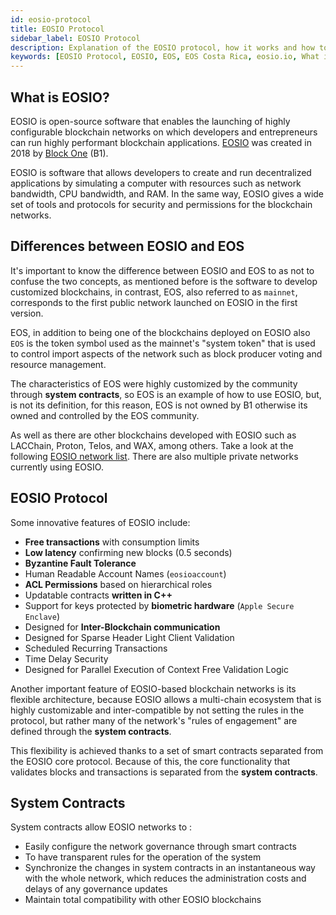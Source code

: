 ```yaml
---
id: eosio-protocol
title: EOSIO Protocol
sidebar_label: EOSIO Protocol
description: Explanation of the EOSIO protocol, how it works and how to use it.
keywords: [EOSIO Protocol, EOSIO, EOS, EOS Costa Rica, eosio.io, What is Protocol, What is the EOSIO protocol]
---
```


## What is EOSIO? 

EOSIO is open-source software that enables the launching of highly configurable blockchain networks on which developers and entrepreneurs can run highly performant blockchain applications. [EOSIO](https://eos.io/) was created in 2018 by [Block One](https://block.one/) (B1). 

EOSIO is software that allows developers to create and run decentralized applications by simulating a computer with resources such as network bandwidth, CPU bandwidth, and RAM. In the same way, EOSIO gives a wide set of tools and protocols for security and permissions for the blockchain networks.

## Differences between EOSIO and EOS

It's important to know the difference between EOSIO and EOS to as not to confuse the two concepts, as mentioned before is the software to develop customized blockchains, in contrast, EOS, also referred to as `mainnet`, corresponds to the first public network launched on EOSIO in the first version.

EOS, in addition to being one of the blockchains deployed on EOSIO also `EOS` is the token symbol used as the mainnet's "system token" that is used to control import aspects of the network such as block producer voting and resource management.

The characteristics of EOS were highly customized by the community through **system contracts**, so EOS is an example of how to use EOSIO, but, is not its definition, for this reason, EOS is not owned by B1 otherwise its owned and controlled by the EOS community. 

As well as there are other blockchains developed with EOSIO such as LACChain, Proton, Telos, and WAX, among others. Take a look at the following [EOSIO network list](https://guide.eoscostarica.io/docs/community-resources/eosio-networks). There are also multiple private networks currently using EOSIO.

## EOSIO Protocol

Some innovative features of EOSIO include:

- **Free transactions** with consumption limits
- **Low latency** confirming new blocks (0.5 seconds)
- **Byzantine Fault Tolerance**
- Human Readable Account Names (`eosioaccount`)
- **ACL Permissions** based on hierarchical roles
- Updatable contracts **written in C++**
- Support for keys protected by **biometric hardware** (`Apple Secure Enclave`)
- Designed for **Inter-Blockchain communication**
- Designed for Sparse Header Light Client Validation
- Scheduled Recurring Transactions
- Time Delay Security
- Designed for Parallel Execution of Context Free Validation Logic

Another important feature of EOSIO-based blockchain networks is its flexible architecture, because EOSIO allows a multi-chain ecosystem that is highly customizable and inter-compatible by not setting the rules in the protocol, but rather many of the network's "rules of engagement" are defined through the **system contracts**.

This flexibility is achieved thanks to a set of smart contracts separated from the EOSIO core protocol. Because of this, the core functionality that validates blocks and transactions is separated from the **system contracts**.

## System Contracts

System contracts allow EOSIO networks to :

- Easily configure the network governance through smart contracts
- To have transparent rules for the operation of the system
- Synchronize the changes in system contracts in an instantaneous way with the whole network, which reduces the administration costs and delays of any governance updates
- Maintain total compatibility with other EOSIO blockchains
